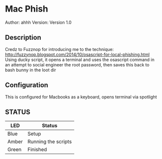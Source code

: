 # Mac Phish

Author: ahhh
Version: Version 1.0

## Description

Credz to Fuzznop for introducing me to the technique: http://fuzzynop.blogspot.com/2014/10/osascript-for-local-phishing.html
Using ducky script, it opens a terminal and uses the osascript command in an attempt to social engineer the root password, then saves this back to bash bunny in the loot dir

## Configuration

This is configured for Macbooks as a keyboard, opens terminal via spotlight 

## STATUS

| LED              | Status                                |
| ---------------- | ------------------------------------- |
| Blue             | Setup                                 |
| Amber            | Running the scripts                   |
| Green            | Finished                              |
